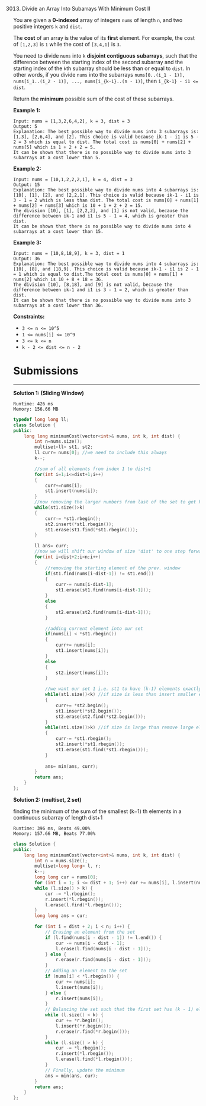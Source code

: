 3013. Divide an Array Into Subarrays With Minimum Cost II

You are given a **0-indexed** array of integers `nums` of length `n`, and two positive integers `k` and `dist`.

The **cost** of an array is the value of its **first** element. For example, the cost of `[1,2,3]` is `1` while the cost of `[3,4,1]` is `3`.

You need to divide `nums` into `k` **disjoint contiguous** **subarrays**, such that the difference between the starting index of the second subarray and the starting index of the `k`th subarray should be less than or equal to `dist`. In other words, if you divide `nums` into the subarrays `nums[0..(i_1 - 1)], nums[i_1..(i_2 - 1)], ..., nums[i_{k-1}..(n - 1)]`, then `i_{k-1} - i1 <= dist`.

Return the **minimum** possible sum of the cost of these subarrays.

 

**Example 1:**
```
Input: nums = [1,3,2,6,4,2], k = 3, dist = 3
Output: 5
Explanation: The best possible way to divide nums into 3 subarrays is: [1,3], [2,6,4], and [2]. This choice is valid because ik-1 - i1 is 5 - 2 = 3 which is equal to dist. The total cost is nums[0] + nums[2] + nums[5] which is 1 + 2 + 2 = 5.
It can be shown that there is no possible way to divide nums into 3 subarrays at a cost lower than 5.
```

**Example 2:**
```
Input: nums = [10,1,2,2,2,1], k = 4, dist = 3
Output: 15
Explanation: The best possible way to divide nums into 4 subarrays is: [10], [1], [2], and [2,2,1]. This choice is valid because ik-1 - i1 is 3 - 1 = 2 which is less than dist. The total cost is nums[0] + nums[1] + nums[2] + nums[3] which is 10 + 1 + 2 + 2 = 15.
The division [10], [1], [2,2,2], and [1] is not valid, because the difference between ik-1 and i1 is 5 - 1 = 4, which is greater than dist.
It can be shown that there is no possible way to divide nums into 4 subarrays at a cost lower than 15.
```

**Example 3:**
```
Input: nums = [10,8,18,9], k = 3, dist = 1
Output: 36
Explanation: The best possible way to divide nums into 4 subarrays is: [10], [8], and [18,9]. This choice is valid because ik-1 - i1 is 2 - 1 = 1 which is equal to dist.The total cost is nums[0] + nums[1] + nums[2] which is 10 + 8 + 18 = 36.
The division [10], [8,18], and [9] is not valid, because the difference between ik-1 and i1 is 3 - 1 = 2, which is greater than dist.
It can be shown that there is no possible way to divide nums into 3 subarrays at a cost lower than 36.
```

**Constraints:**

* `3 <= n <= 10^5`
* `1 <= nums[i] <= 10^9`
* `3 <= k <= n`
* `k - 2 <= dist <= n - 2`

# Submissions
---
**Solution 1: (Sliding Window)**
```
Runtime: 426 ms
Memory: 156.66 MB
```
```c++
typedef long long ll;
class Solution {
public:
    long long minimumCost(vector<int>& nums, int k, int dist) {
        int n=nums.size();
        multiset<ll> st1, st2;
        ll curr= nums[0]; //we need to include this always
        k--;

        //sum of all elements from index 1 to dist+1
        for(int i=1;i<=dist+1;i++)
        {
            curr+=nums[i];
            st1.insert(nums[i]);
        }
        //now removing the larger numbers from last of the set to get k elements only
        while(st1.size()>k)
        {
            curr-= *st1.rbegin();
            st2.insert(*st1.rbegin());
            st1.erase(st1.find(*st1.rbegin()));
        }

        ll ans= curr;
        //now we will shift our window of size 'dist' to one step forward in each step, so we need to delete the nums[i-dist-1] from our set
        for(int i=dist+2;i<n;i++)
        {
            //removing the starting element of the prev. window
            if(st1.find(nums[i-dist-1]) != st1.end())
            {
                curr-= nums[i-dist-1];
                st1.erase(st1.find(nums[i-dist-1]));
            }
            else
            {
                st2.erase(st2.find(nums[i-dist-1]));
            }

            //adding current element into our set
            if(nums[i] < *st1.rbegin())
            {
                curr+= nums[i];
                st1.insert(nums[i]);
            }
            else
            {
                st2.insert(nums[i]);
            }

            //we want our set 1 i.e. st1 to have (k-1) elements exactly
            while(st1.size()<k) //if size is less than insert smaller elements from second set
            {
                curr+= *st2.begin();
                st1.insert(*st2.begin());
                st2.erase(st2.find(*st2.begin()));
            }
            while(st1.size()>k) //if size is large than remove large elements from set 1 and insert them into set 2
            {
                curr-= *st1.rbegin();
                st2.insert(*st1.rbegin());
                st1.erase(st1.find(*st1.rbegin()));
            }
            
            ans= min(ans, curr);
        }
        return ans;
    }
};
```

**Solution 2: (multiset, 2 set)**

finding the minimum of the sum of the smallest (k−1) th elements in a continuous subarray of length dist+1

```
Runtime: 396 ms, Beats 49.00%
Memory: 157.66 MB, Beats 77.00%
```
```c++
class Solution {
public:
    long long minimumCost(vector<int>& nums, int k, int dist) {
        int n = nums.size();
        multiset<long long> l, r;
        k--;
        long long cur = nums[0];
        for (int i = 1; i <= dist + 1; i++) cur += nums[i], l.insert(nums[i]);
        while (l.size() > k) {
            cur -= *l.rbegin();
            r.insert(*l.rbegin());
            l.erase(l.find(*l.rbegin()));
        }
        long long ans = cur;

        for (int i = dist + 2; i < n; i++) {
            // Erasing an element from the set
            if (l.find(nums[i - dist - 1]) != l.end()) {
                cur -= nums[i - dist - 1];
                l.erase(l.find(nums[i - dist - 1]));
            } else {
                r.erase(r.find(nums[i - dist - 1]));
            }
            // Adding an element to the set
            if (nums[i] < *l.rbegin()) {
                cur += nums[i];
                l.insert(nums[i]);
            } else {
                r.insert(nums[i]);
            }
            // Balancing the set such that the first set has (k - 1) elements 
            while (l.size() < k) {
                cur += *r.begin();
                l.insert(*r.begin());
                r.erase(r.find(*r.begin()));
            }
            while (l.size() > k) {
                cur -= *l.rbegin();
                r.insert(*l.rbegin());
                l.erase(l.find(*l.rbegin()));
            }
            // Finally, update the minimum
            ans = min(ans, cur);
        }
        return ans;
    }
};
```
